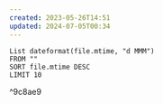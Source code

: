 ```yaml
---
created: 2023-05-26T14:51
updated: 2024-07-05T00:34
---
```

```dataview
List dateformat(file.mtime, "d MMM") 
FROM ""
SORT file.mtime DESC
LIMIT 10
```

^9c8ae9
